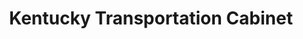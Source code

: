 ---
layout: project
title: Kentucky Transportation Cabinet
abbr: 
link: https://transportation.ky.gov
---